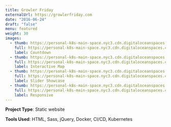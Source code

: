 ```yaml
---
title: Growler Friday
externalUrl: https://growlerfriday.com
date: "2016-06-24"
draft: "false"
menu: featured
weight: 30
images:
  - thumb: https://personal-k8s-main-space.nyc3.cdn.digitaloceanspaces.com/thecodeboss.dev/projects/growler-friday/thumbnail/th-gf-1.jpg
    full: https://personal-k8s-main-space.nyc3.cdn.digitaloceanspaces.com/thecodeboss.dev/projects/growler-friday/full/gf-1.jpg
    label: Countdown
  - thumb: https://personal-k8s-main-space.nyc3.cdn.digitaloceanspaces.com/thecodeboss.dev/projects/growler-friday/thumbnail/th-gf-2.jpg
    full: https://personal-k8s-main-space.nyc3.cdn.digitaloceanspaces.com/thecodeboss.dev/projects/growler-friday/full/gf-2.jpg
    label: Interactive Map
  - thumb: https://personal-k8s-main-space.nyc3.cdn.digitaloceanspaces.com/thecodeboss.dev/projects/growler-friday/thumbnail/th-gf-3.jpg
    full: https://personal-k8s-main-space.nyc3.cdn.digitaloceanspaces.com/thecodeboss.dev/projects/growler-friday/full/gf-3.jpg
    label: Slider Showcase
  - thumb: https://personal-k8s-main-space.nyc3.cdn.digitaloceanspaces.com/thecodeboss.dev/projects/growler-friday/thumbnail/th-gf-4.jpg
    full: https://personal-k8s-main-space.nyc3.cdn.digitaloceanspaces.com/thecodeboss.dev/projects/growler-friday/full/gf-4.jpg
    label: Responsive
---
```

**Project Type**: Static website

**Tools Used**: HTML, Sass, jQuery, Docker, CI/CD, Kubernetes
